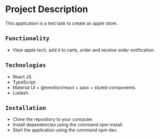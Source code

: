 # Project Description

This application is a test task to create an apple store.

## `Functionality`

- View apple tech, add it to carts, order and receive order notification.

## `Technologies`

- React JS.
- TypeScript.
- Material UI + @emotion/react + sass + styled-components.
- Lodash.

## `Installation`

- Clone the repository to your computer.
- Install dependencies using the command npm install.
- Start the application using the command npm dev.
